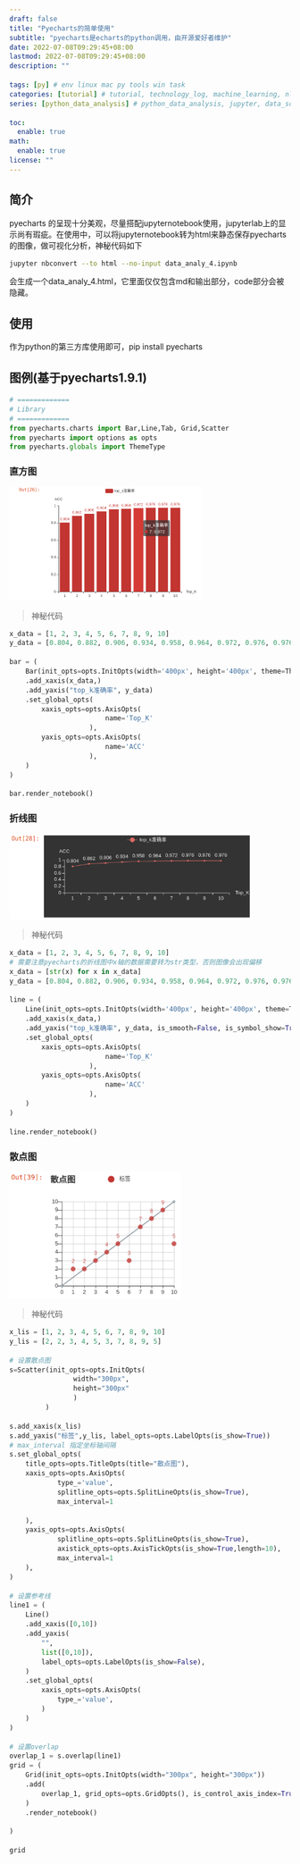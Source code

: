 ```yaml
---
draft: false
title: "Pyecharts的简单使用"
subtitle: "pyecharts是echarts的python调用，由开源爱好者维护"
date: 2022-07-08T09:29:45+08:00
lastmod: 2022-07-08T09:29:45+08:00
description: ""

tags: [py] # env linux mac py tools win task
categories: [tutorial] # tutorial, technology_log, machine_learning, nlp
series: [python_data_analysis] # python_data_analysis, jupyter, data_science_contest

toc:
  enable: true
math:
  enable: true
license: ""
---
```


## 简介

pyecharts 的呈现十分美观，尽量搭配jupyternotebook使用，jupyterlab上的显示尚有瑕疵。在使用中，可以将jupyternotebook转为html来静态保存pyecharts的图像，做可视化分析，神秘代码如下

```bash
jupyter nbconvert --to html --no-input data_analy_4.ipynb
```

会生成一个data_analy_4.html，它里面仅仅包含md和输出部分，code部分会被隐藏。

## 使用

作为python的第三方库使用即可，pip install pyecharts

## 图例(基于pyecharts1.9.1)

```python
# =============
# Library
# =============
from pyecharts.charts import Bar,Line,Tab, Grid,Scatter
from pyecharts import options as opts
from pyecharts.globals import ThemeType
```



### 直方图

<img src="MD_img/image-20220708100653412.png" alt="image-20220708100653412" style="zoom: 50%;" />

>  神秘代码

```python
x_data = [1, 2, 3, 4, 5, 6, 7, 8, 9, 10]
y_data = [0.804, 0.882, 0.906, 0.934, 0.958, 0.964, 0.972, 0.976, 0.976, 0.976]

bar = (
    Bar(init_opts=opts.InitOpts(width='400px', height='400px', theme=ThemeType.DARK))
    .add_xaxis(x_data,)
    .add_yaxis("top_k准确率", y_data)
    .set_global_opts(
        xaxis_opts=opts.AxisOpts(
                        name='Top_K'
                    ),
        yaxis_opts=opts.AxisOpts(
                        name='ACC'
                    ),
    )
)

bar.render_notebook()
```

### 折线图

<img src="MD_img/image-20220708100754323.png" alt="image-20220708100754323" style="zoom: 67%;" />

>  神秘代码

```python
x_data = [1, 2, 3, 4, 5, 6, 7, 8, 9, 10]
# 需要注意pyecharts的折线图中x轴的数据需要转为str类型，否则图像会出现偏移
x_data = [str(x) for x in x_data]
y_data = [0.804, 0.882, 0.906, 0.934, 0.958, 0.964, 0.972, 0.976, 0.976, 0.976]

line = (
    Line(init_opts=opts.InitOpts(width='400px', height='400px', theme=ThemeType.DARK))
    .add_xaxis(x_data,)
    .add_yaxis("top_k准确率", y_data, is_smooth=False, is_symbol_show=True)
    .set_global_opts(
        xaxis_opts=opts.AxisOpts(
                        name='Top_K'
                    ),
        yaxis_opts=opts.AxisOpts(
                        name='ACC'
                    ),
    )
)

line.render_notebook()
```

### 散点图

<img src="MD_img/image-20220708101904017.png" alt="image-20220708101904017" style="zoom:67%;" />

> 神秘代码

```python
x_lis = [1, 2, 3, 4, 5, 6, 7, 8, 9, 10]
y_lis = [2, 2, 3, 4, 5, 3, 7, 8, 9, 5]

# 设置散点图
s=Scatter(init_opts=opts.InitOpts(
                width="300px",
                height="300px"
                )
         )

s.add_xaxis(x_lis)
s.add_yaxis("标签",y_lis, label_opts=opts.LabelOpts(is_show=True))
# max_interval 指定坐标轴间隔
s.set_global_opts(
    title_opts=opts.TitleOpts(title="散点图"),
    xaxis_opts=opts.AxisOpts(
            type_='value',
            splitline_opts=opts.SplitLineOpts(is_show=True),
            max_interval=1
            
    ),
    yaxis_opts=opts.AxisOpts(
            splitline_opts=opts.SplitLineOpts(is_show=True),
            axistick_opts=opts.AxisTickOpts(is_show=True,length=10),
            max_interval=1
    ),
)

# 设置参考线
line1 = (
    Line()
    .add_xaxis([0,10])
    .add_yaxis(
        "",
        list([0,10]),
        label_opts=opts.LabelOpts(is_show=False),
    )
    .set_global_opts(
        xaxis_opts=opts.AxisOpts(
            type_='value',
        )
    )
)

# 设置overlap
overlap_1 = s.overlap(line1)
grid = (
    Grid(init_opts=opts.InitOpts(width="300px", height="300px"))
    .add(
        overlap_1, grid_opts=opts.GridOpts(), is_control_axis_index=True
    )
    .render_notebook()
    
)

grid
```

